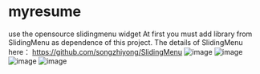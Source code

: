 myresume
========

use the opensource slidingmenu widget
At first you must add  library from SlidingMenu as dependence of this project. The details of SlidingMenu here：
  https://github.com/songzhiyong/SlidingMenu
 ![image](https://github.com/songzhiyong/myresume/master/pics/resume_1.jpg)
 ![image](https://github.com/songzhiyong/myresume/master/pics/resume_2.jpg)
 ![image](https://github.com/songzhiyong/myresume/master/pics/resume_3.jpg)
 ![image](https://github.com/songzhiyong/myresume/master/pics/resume_4.jpg)